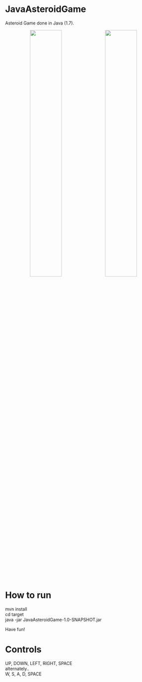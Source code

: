 # JavaAsteroidGame

Asteroid Game done in Java (1.7). 

<div align="center">
        <img width="45%" src="https://github.com/hkamran/JavaAsteroidGame/tree/master/demo/screenshot2.png"></img>
        <img height="0" width="8px">
        <img width="45%" src="https://github.com/hkamran/JavaAsteroidGame/tree/master/demo/screenshot1.png"></img>
</div>

# How to run

mvn install</br>
cd target</br>
java -jar JavaAsteroidGame-1.0-SNAPSHOT.jar

Have fun!

# Controls

UP, DOWN, LEFT, RIGHT, SPACE</br>
alternately..</br>
W, S, A, D, SPACE

